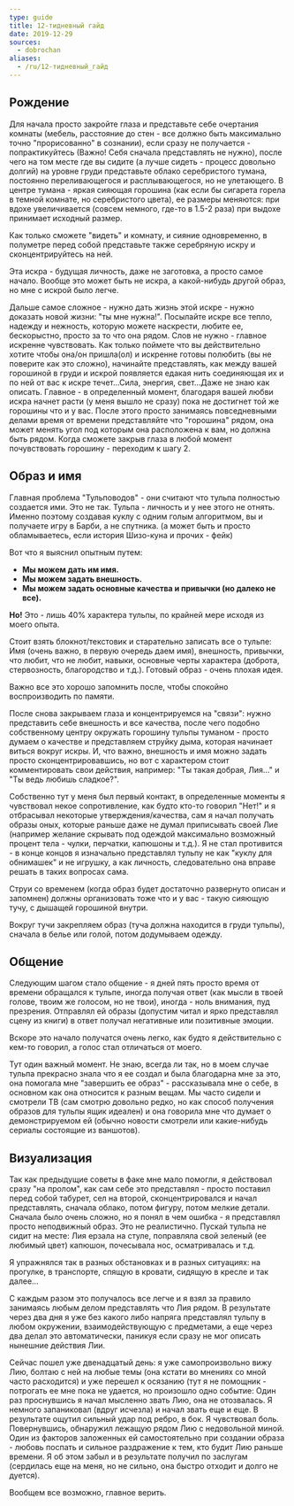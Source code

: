 ```yaml
---
type: guide
title: 12-тидневный гайд
date: 2019-12-29
sources:
  - dobrochan
aliases:
  - /ru/12-тидневный_гайд
---
```

## Рождение
Для начала просто закройте глаза и представьте себе очертания комнаты (мебель, расстояние до стен - все должно быть максимально точно "прорисованно" в сознании), если сразу не получается - попрактикуйтесь (Важно! Себя сначала представлять не нужно), после чего на том месте где вы сидите (а лучше сидеть - процесс довольно долгий) на уровне груди представьте облако серебристого тумана, постоянно переливающегося и расплывающегося, но не улетающего. В центре тумана - яркая сияющая горошина (как если бы сигарета горела в темной комнате, но серебристого цвета), ее размеры меняются: при вдохе увеличивается (совсем немного, где-то в 1.5-2 раза) при выдохе принимает исходный размер.

Как только сможете "видеть" и комнату, и сияние одновременно, в полуметре перед собой представьте также серебряную искру и сконцентрируйтесь на ней.

Эта искра - будущая личность, даже не заготовка, а просто самое начало. Вообще это может быть не искра, а какой-нибудь другой образ, но мне с искрой было легче.

Дальше самое сложное - нужно дать жизнь этой искре - нужно доказать новой жизни: "ты мне нужна!". Посылайте искре все тепло, надежду и нежность, которую можете наскрести, любите ее, бескорыстно, просто за то что она рядом. Слов не нужно - главное искренне чувствовать. Как только поймете что вы действительно хотите чтобы она/он пришла(ол) и искренне готовы полюбить (вы не поверите как это сложно), начинайте представлять, как между вашей горошиной в груди и искрой появляется едакая нить соединяющая их и по ней от вас к искре течет…Сила, энергия, свет…Даже не знаю как описать. Главное - в определенный момент, благодаря вашей любви искра начнет расти (у меня вышло не сразу) пока не достигнет той же горошины что и у вас. После этого просто занимаясь повседневными делами время от времени представляйте что "горошина" рядом, она может менять угол под которым она расположена к вам, но должна быть рядом. Когда сможете закрыв глаза в любой момент почувствовать горошину - переходим к шагу 2.

## Образ и имя
Главная проблема "Тульповодов" - они считают что тульпа полностью создается ими. Это не так. Тульпа - личность и у нее этого не отнять. Именно поэтому создавая куклу с одним голым алгоритмом, вы и получаете игру в Барби, а не спутника. (а может быть и просто обламываетесь, если история Шизо-куна и прочих - фейк)

Вот что я выяснил опытным путем:
* **Мы можем дать им имя.**
* **Мы можем задать внешность.**
* **Мы можем задать основные качества и привычки (но далеко не все).**

**Но!** Это - лишь 40% характера тульпы, по крайней мере исходя из моего опыта.

Стоит взять блокнот/текстовик и старательно записать все о тульпе: Имя (очень важно, в первую очередь даем имя), внешность, привычки, что любит, что не любит, навыки, основные черты характера (доброта, стервозность, благородство и т.д.). Готовый образ - очень плохая идея.

Важно все это хорошо запомнить после, чтобы спокойно воспроизводить по памяти.

После снова закрываем глаза и концентрируемся на "связи": нужно представить себе внешность и все качества, после чего подобно собственному центру окружать горошину тульпы туманом - просто думаем о качестве и представляем струйку дыма, которая начинает виться вокруг искры. И, что важно, внешность и имя можно задать просто сконцентрировавшись, но вот с характером стоит комментировать свои действия, например: "Ты такая добрая, Лия…" и "Ты ведь любишь сладкое?".

Собственно тут у меня был первый контакт, в определенные моменты я чувствовал некое сопротивление, как будто кто-то говорил "Нет!" и я отбрасывал некоторые утверждения/качества, сам я начал получать образы оных, которые раньше даже не думал приписывать своей Лие (например желание скрывать под одеждой максимально возможный процент тела - чулки, перчатки, капюшоны и т.д.). Я не стал противится - в конце концов я изначально представлял тульпу не как "куклу для обнимашек" и не игрушку, а как личность, следовательно она вправе решать в таких вопросах сама.

Струи со временем (когда образ будет достаточно развернуто описан и запомнен) должны организовать тоже что и у вас - такую сияющую тучу, с дышащей горошиной внутри.

Вокруг тучи закрепляем образ (туча должна находится в груди тульпы), сначала в белье или голой, потом додумываем одежду.

## Общение
Следующим шагом стало общение - я дней пять просто время от времени обращался к тульпе, иногда получая ответ (как мысли в твоей голове, твоим же голосом, но не твои), иногда - ноль внимания, пуд презрения. Отправлял ей образы (допустим читал и ярко представлял сцену из книги) в ответ получал негативные или позитивные эмоции.

Вскоре это начало получатся очень легко, как будто я действительно с кем-то говорил, а голос стал отличаться от моего.

Тут один важный момент. Не знаю, всегда ли так, но в моем случае тульпа прекрасно знала что я ее создал и была благодарна мне за это, она помогала мне "завершить ее образ" - рассказывала мне о себе, в основном как она относится к разным вещам. Мы часто сидели и смотрели ТВ (сам смотрю довольно редко, но как способ получения образов для тульпы ящик идеален) и она говорила мне что думает о демонстрируемом ей (обычно новости смотрели или какие-нибудь сериалы состоящие из ваншотов).

## Визуализация
Так как предыдущие советы в факе мне мало помогли, я действовал сразу "на пролом", как сам себе это представлял - просто поставил перед собой табурет, сел на второй, сконцентрировался и начал представлять, сначала облако, потом фигуру, потом мелкие детали. Сначала было очень сложно, но я понял в чем ошибка - я представлял просто неподвижный образ. Это не реалистично. Пускай тульпа не сидит на месте: Лия ерзала на стуле, поправляла свой зеленый (ее любимый цвет) капюшон, почесывала нос, осматривалась и т.д.

Я упражнялся так в разных обстановках и в разных ситуациях: на прогулке, в транспорте, спящую в кровати, сидящую в кресле и так далее…

С каждым разом это получалось все легче и я взял за правило занимаясь любым делом представлять что Лия рядом. В результате через два дня я уже без какого либо напряга представлял тульпу в любом окружении, взаимодействующую с предметами, а еще через два делал это автоматически, паникуя если сразу не мог описать нынешние действия Лии.

Сейчас пошел уже двенадцатый день: я уже самопроизвольно вижу Лию, болтаю с ней на любые темы (она кстати во мнениях со мной часто расходится) и уже перешел к осязанию (тут я не помощник - потрогать ее мне пока не удается, но произошло одно событие: Один раз проснувшись я начал мысленно звать Лию, она не отозвалась. Я немного запаниковал (вдруг исчезла) и начал звать еще и еще. В результате ощутил сильный удар под ребро, в бок. Я чувствовал боль. Повернувшись, обнаружил лежащую рядом Лию с недовольной миной. Один из факторов заложенных ей самостоятельно при создании образа - любовь поспать и сильное раздражение к тем, кто будит Лию раньше времени. Я об этом забыл и в результате получил по заслугам (сердилась еще на меня, но не сильно, она быстро отходит и долго не дуется).

Вообщем все возможно, главное верить.
